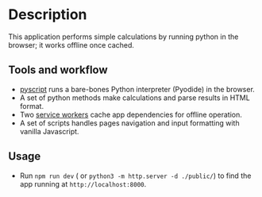 # Description

This application performs simple calculations by running python in the browser; it works offline once cached. 

## Tools and workflow

- [pyscript](https://github.com/pyscript/pyscript) runs a bare-bones Python interpreter (Pyodide) in the browser.
- A set of python methods make calculations and parse results in HTML format.
- Two [service workers](https://developer.mozilla.org/en-US/docs/Web/Progressive_web_apps/Tutorials/js13kGames/Offline_Service_workers) cache app dependencies for offline operation. 
- A set of scripts handles pages navigation and input formatting with vanilla Javascript. 


## Usage

- Run `npm run dev` ( or `python3 -m http.server -d ./public/`) to find the app running at `http://localhost:8000`.